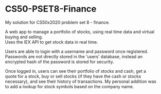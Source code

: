 # CS50-PSET8-Finance
My solution for CS50x2020 problem set 8 - finance.

A web app to manage a portfolio of stocks, using real time data and virtual buying and selling.  
Uses the IEX API to get stock data in real time.  

Users are able to login with a username and password once registered. Passwords are not directly stored in the 'users' database, instead an encrypted hash of the password is stored for security.

Once logged in, users can see their portfolio of stocks and cash, get a quote for a stock, buy or sell stocks (if they have the cash or stocks necessary), and see their history of transactions. My personal addition was to add a lookup for stock symbols based on the company name.
